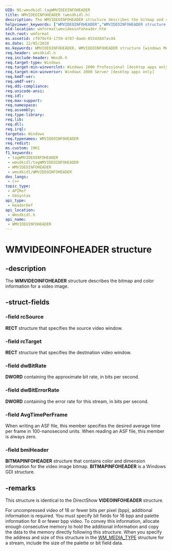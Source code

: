 ```yaml
---
UID: NS:wmsdkidl.tagWMVIDEOINFOHEADER
title: WMVIDEOINFOHEADER (wmsdkidl.h)
description: The WMVIDEOINFOHEADER structure describes the bitmap and color information for a video image.
helpviewer_keywords: ["WMVIDEOINFOHEADER","WMVIDEOINFOHEADER structure [windows Media Format]","wmformat.wmvideoinfoheader","wmsdkidl/WMVIDEOINFOHEADER"]
old-location: wmformat\wmvideoinfoheader.htm
tech.root: wmformat
ms.assetid: cf079efd-1759-4787-8aeb-85543847ac44
ms.date: 12/05/2018
ms.keywords: WMVIDEOINFOHEADER, WMVIDEOINFOHEADER structure [windows Media Format], wmformat.wmvideoinfoheader, wmsdkidl/WMVIDEOINFOHEADER
req.header: wmsdkidl.h
req.include-header: Wmsdk.h
req.target-type: Windows
req.target-min-winverclnt: Windows 2000 Professional [desktop apps only],Windows Media Format 7 SDK, or later versions of the SDK
req.target-min-winversvr: Windows 2000 Server [desktop apps only]
req.kmdf-ver: 
req.umdf-ver: 
req.ddi-compliance: 
req.unicode-ansi: 
req.idl: 
req.max-support: 
req.namespace: 
req.assembly: 
req.type-library: 
req.lib: 
req.dll: 
req.irql: 
targetos: Windows
req.typenames: WMVIDEOINFOHEADER
req.redist: 
ms.custom: 19H1
f1_keywords:
 - tagWMVIDEOINFOHEADER
 - wmsdkidl/tagWMVIDEOINFOHEADER
 - WMVIDEOINFOHEADER
 - wmsdkidl/WMVIDEOINFOHEADER
dev_langs:
 - c++
topic_type:
 - APIRef
 - kbSyntax
api_type:
 - HeaderDef
api_location:
 - Wmsdkidl.h
api_name:
 - WMVIDEOINFOHEADER
---
```


# WMVIDEOINFOHEADER structure


## -description

The <b>WMVIDEOINFOHEADER</b> structure describes the bitmap and color information for a video image.

## -struct-fields

### -field rcSource

<b>RECT</b> structure that specifies the source video window.

### -field rcTarget

<b>RECT</b> structure that specifies the destination video window.

### -field dwBitRate

<b>DWORD</b> containing the approximate bit rate, in bits per second.

### -field dwBitErrorRate

<b>DWORD</b> containing the error rate for this stream, in bits per second.

### -field AvgTimePerFrame

When writing an ASF file, this member specifies the desired average time per frame in 100-nanosecond units. When reading an ASF file, this member is always zero.

### -field bmiHeader

<b>BITMAPINFOHEADER</b> structure that contains color and dimension information for the video image bitmap. <b>BITMAPINFOHEADER</b> is a Windows GDI structure.

## -remarks

This structure is identical to the DirectShow <b>VIDEOINFOHEADER</b> structure.

For uncompressed video of 16 or fewer bits per pixel (bpp), additional information is required. You must specify bit fields for 16 bpp and palette information for 8 or fewer bpp video. To convey this information, allocate enough consecutive memory to hold the additional information and copy the data to the memory directly following this structure. When you specify the address and size of this structure in the <a href="https://docs.microsoft.com/previous-versions/windows/desktop/api/wmsdkidl/ns-wmsdkidl-wm_media_type">WM_MEDIA_TYPE</a> structure for a stream, include the size of the palette or bit field data.

